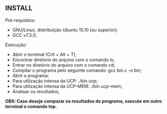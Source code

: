 ## INSTALL

Pré-requisitos:
* GNU/Linux, distribuição Ubuntu 15.10 (ou superior);
* GCC  v7.3.0;

Execução:

* Abrir o terminal (Crtl + Alt + T);
* Encontrar diretório do arquivo com o comando ls;
* Entrar no diretório do arquivo com o comando cd;
* Compilar o programa pelo seguinte comando: gcc bin.c -o bin;
* Abrir o programa:
* Para utilização intensa da UCP: ./bin ucp;
* Para utilização intensa da UCP-MEM: ./bin ucp-mem;
* Analisar os resultados;

**OBS: Caso deseje comparar os resultados do programa, execute em outro terminal o comando top.**
